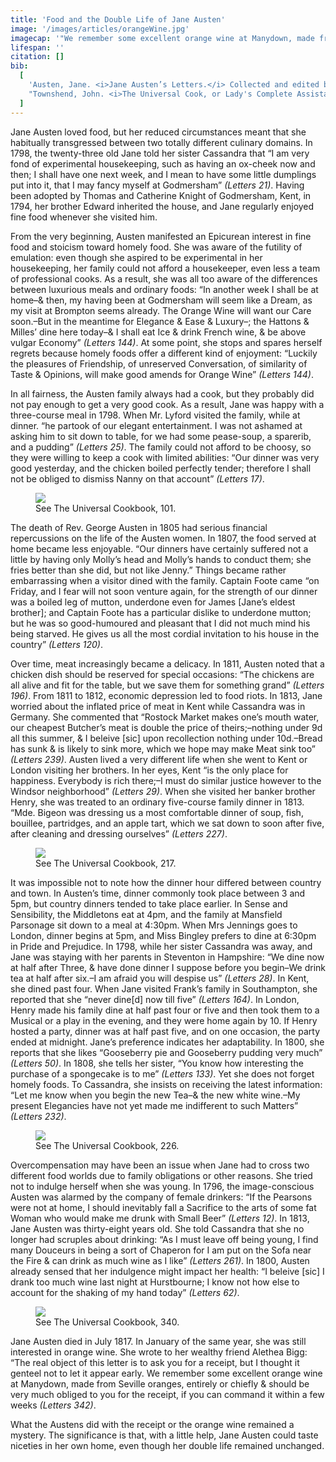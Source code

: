 ```yaml
---
title: 'Food and the Double Life of Jane Austen'
image: '/images/articles/orangeWine.jpg'
imagecap: '"We remember some excellent orange wine at Manydown, made from Seville oranges"'
lifespan: ''
citation: []
bib:
  [
    'Austen, Jane. <i>Jane Austen’s Letters.</i> Collected and edited by Deirdre Le Faye. 4th edition. Oxford: Oxford University Press, 2011.',
    "Townshend, John. <i>The Universal Cook, or Lady's Complete Assistant</i>. Townsends, 2018",
  ]
---
```


<!-- @format -->

Jane Austen loved food, but her reduced circumstances meant that she habitually transgressed between two totally different culinary domains. In 1798, the twenty-three old Jane told her sister Cassandra that “I am very fond of experimental housekeeping, such as having an ox-cheek now and then; I shall have one next week, and I mean to have some little dumplings put into it, that I may fancy myself at Godmersham” _(Letters 21)_. Having been adopted by Thomas and Catherine Knight of Godmersham, Kent, in 1794, her brother Edward inherited the house, and Jane regularly enjoyed fine food whenever she visited him.

From the very beginning, Austen manifested an Epicurean interest in fine food and stoicism toward homely food. She was aware of the futility of emulation: even though she aspired to be experimental in her housekeeping, her family could not afford a housekeeper, even less a team of professional cooks. As a result, she was all too aware of the differences between luxurious meals and ordinary foods: “In another week I shall be at home–& then, my having been at Godmersham will seem like a Dream, as my visit at Brompton seems already. The Orange Wine will want our Care soon.–But in the meantime for Elegance & Ease & Luxury–; the Hattons & Milles’ dine here today–& I shall eat Ice & drink French wine, & be above vulgar Economy” _(Letters 144)_. At some point, she stops and spares herself regrets because homely foods offer a different kind of enjoyment: “Luckily the pleasures of Friendship, of unreserved Conversation, of similarity of Taste & Opinions, will make good amends for Orange Wine” _(Letters 144)_.

In all fairness, the Austen family always had a cook, but they probably did not pay enough to get a very good cook. As a result, Jane was happy with a three-course meal in 1798. When Mr. Lyford visited the family, while at dinner. “he partook of our elegant entertainment. I was not ashamed at asking him to sit down to table, for we had some pease-soup, a sparerib, and a pudding” _(Letters 25)_. The family could not afford to be choosy, so they were willing to keep a cook with limited abilities: “Our dinner was very good yesterday, and the chicken boiled perfectly tender; therefore I shall not be obliged to dismiss Nanny on that account” _(Letters 17)_.

<figure className="fig-align-left">
  <img src="/images/articles/recipe_chicken.png" />
  <figcaption>See The Universal Cookbook, 101.</figcaption>
</figure>

The death of Rev. George Austen in 1805 had serious financial repercussions on the life of the Austen women. In 1807, the food served at home became less enjoyable. “Our dinners have certainly suffered not a little by having only Molly’s head and Molly’s hands to conduct them; she fries better than she did, but not like Jenny.” Things became rather embarrassing when a visitor dined with the family. Captain Foote came “on Friday, and I fear will not soon venture again, for the strength of our dinner was a boiled leg of mutton, underdone even for James [Jane’s eldest brother]; and Captain Foote has a particular dislike to underdone mutton; but he was so good-humoured and pleasant that I did not much mind his being starved. He gives us all the most cordial invitation to his house in the country” _(Letters 120)_.

Over time, meat increasingly became a delicacy. In 1811, Austen noted that a chicken dish should be reserved for special occasions: “The chickens are all alive and fit for the table, but we save them for something grand” _(Letters 196)_. From 1811 to 1812, economic depression led to food riots. In 1813, Jane worried about the inflated price of meat in Kent while Cassandra was in Germany. She commented that “Rostock Market makes one’s mouth water, our cheapest Butcher’s meat is double the price of theirs;–nothing under 9d all this summer, & I beleive [sic] upon recollection nothing under 10d.–Bread has sunk & is likely to sink more, which we hope may make Meat sink too” _(Letters 239)_.
Austen lived a very different life when she went to Kent or London visiting her brothers. In her eyes, Kent “is the only place for happiness. Everybody is rich there;–I must do similar justice however to the Windsor neighborhood” _(Letters 29)_. When she visited her banker brother Henry, she was treated to an ordinary five-course family dinner in 1813. “Mde. Bigeon was dressing us a most comfortable dinner of soup, fish, bouillee, partridges, and an apple tart, which we sat down to soon after five, after cleaning and dressing ourselves” _(Letters 227)_.

<figure className="fig-align-right">
  <img src="/images/articles/recipe_appletart.png" />
  <figcaption>See The Universal Cookbook, 217.</figcaption>
</figure>

It was impossible not to note how the dinner hour differed between country and town. In Austen’s time, dinner commonly took place between 3 and 5pm, but country dinners tended to take place earlier. In Sense and Sensibility, the Middletons eat at 4pm, and the family at Mansfield Parsonage sit down to a meal at 4:30pm. When Mrs Jennings goes to London, dinner begins at 5pm, and Miss Bingley prefers to dine at 6:30pm in Pride and Prejudice. In 1798, while her sister Cassandra was away, and Jane was staying with her parents in Steventon in Hampshire: “We dine now at half after Three, & have done dinner I suppose before you begin–We drink tea at half after six.–I am afraid you will despise us” _(Letters 28)_. In Kent, she dined past four. When Jane visited Frank’s family in Southampton, she reported that she “never dine[d] now till five” _(Letters 164)_. In London, Henry made his family dine at half past four or five and then took them to a Musical or a play in the evening, and they were home again by 10. If Henry hosted a party, dinner was at half past five, and on one occasion, the party ended at midnight.
Jane’s preference indicates her adaptability. In 1800, she reports that she likes “Gooseberry pie and Gooseberry pudding very much” _(Letters 50)_. In 1808, she tells her sister, “You know how interesting the purchase of a spongecake is to me” _(Letters 133)_. Yet she does not forget homely foods. To Cassandra, she insists on receiving the latest information: “Let me know when you begin the new Tea–& the new white wine.–My present Elegancies have not yet made me indifferent to such Matters” _(Letters 232)_.

<figure className="fig-align-left">
  <img src="/images/articles/recipe_pudding.png" />
  <figcaption>See The Universal Cookbook, 226.</figcaption>
</figure>

Overcompensation may have been an issue when Jane had to cross two different food worlds due to family obligations or other reasons. She tried not to indulge herself when she was young. In 1796, the image-conscious Austen was alarmed by the company of female drinkers: “If the Pearsons were not at home, I should inevitably fall a Sacrifice to the arts of some fat Woman who would make me drunk with Small Beer” _(Letters 12)_. In 1813, Jane Austen was thirty-eight years old. She told Cassandra that she no longer had scruples about drinking: “As I must leave off being young, I find many Douceurs in being a sort of Chaperon for I am put on the Sofa near the Fire & can drink as much wine as I like” _(Letters 261)_. In 1800, Austen already sensed that her indulgence might impact her health: “I beleive [sic] I drank too much wine last night at Hurstbourne; I know not how else to account for the shaking of my hand today” _(Letters 62)_.

<figure className="fig-align-right">
  <img src="/images/articles/recipe_orangewine.png" />
  <figcaption>See The Universal Cookbook, 340.</figcaption>
</figure>

Jane Austen died in July 1817. In January of the same year, she was still interested in orange wine. She wrote to her wealthy friend Alethea Bigg: “The real object of this letter is to ask you for a receipt, but I thought it genteel not to let it appear early. We remember some excellent orange wine at Manydown, made from Seville oranges, entirely or chiefly & should be very much obliged to you for the receipt, if you can command it within a few weeks _(Letters 342)_.

What the Austens did with the receipt or the orange wine remained a mystery. The significance is that, with a little help, Jane Austen could taste niceties in her own home, even though her double life remained unchanged.
